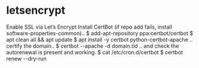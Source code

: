# letsencrypt
Enable SSL via Let’s Encrypt
Install CertBot (if repo add fails, install software-properties-common)..
$ add-apt-repository ppa:certbot/certbot
$ apt clean all && apt update
$ apt install -y certbot python-certbot-apache
.. certify the domain..
$ certbot --apache -d domain.tld
.. and check the autorenewal is present and working.
$ cat /etc/cron.d/certbot
$ certbot renew --dry-run

